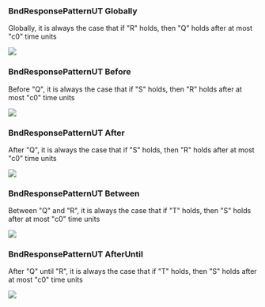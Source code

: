 ### BndResponsePatternUT Globally

Globally, it is always the case that if "R" holds, then "Q" holds after at most "c0" time units

![](/img/patterns/BndResponsePatternUT_Globally.svg)
### BndResponsePatternUT Before

Before "Q", it is always the case that if "S" holds, then "R" holds after at most "c0" time units

![](/img/patterns/BndResponsePatternUT_Before.svg)
### BndResponsePatternUT After

After "Q", it is always the case that if "S" holds, then "R" holds after at most "c0" time units

![](/img/patterns/BndResponsePatternUT_After.svg)
### BndResponsePatternUT Between

Between "Q" and "R", it is always the case that if "T" holds, then "S" holds after at most "c0" time units

![](/img/patterns/BndResponsePatternUT_Between.svg)
### BndResponsePatternUT AfterUntil

After "Q" until "R", it is always the case that if "T" holds, then "S" holds after at most "c0" time units

![](/img/patterns/BndResponsePatternUT_AfterUntil.svg)
